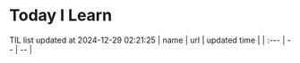 # Today I Learn 
TIL list updated at 2024-12-29 02:21:25
| name | url | updated time |
| :--- | -- | -- |
